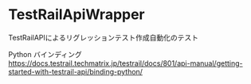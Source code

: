 # TestRailApiWrapper
TestRailAPIによるリグレッションテスト作成自動化のテスト

Python バインディング
https://docs.testrail.techmatrix.jp/testrail/docs/801/api-manual/getting-started-with-testrail-api/binding-python/

